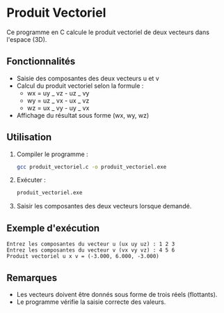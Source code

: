 # Produit Vectoriel

Ce programme en C calcule le produit vectoriel de deux vecteurs dans l'espace (3D).

## Fonctionnalités

- Saisie des composantes des deux vecteurs u et v
- Calcul du produit vectoriel selon la formule :
  - wx = uy _ vz - uz _ vy
  - wy = uz _ vx - ux _ vz
  - wz = ux _ vy - uy _ vx
- Affichage du résultat sous forme (wx, wy, wz)

## Utilisation

1. Compiler le programme :
   ```sh
   gcc produit_vectoriel.c -o produit_vectoriel.exe
   ```
2. Exécuter :
   ```sh
   produit_vectoriel.exe
   ```
3. Saisir les composantes des deux vecteurs lorsque demandé.

## Exemple d'exécution

```
Entrez les composantes du vecteur u (ux uy uz) : 1 2 3
Entrez les composantes du vecteur v (vx vy vz) : 4 5 6
Produit vectoriel u x v = (-3.000, 6.000, -3.000)
```

## Remarques

- Les vecteurs doivent être donnés sous forme de trois réels (flottants).
- Le programme vérifie la saisie correcte des valeurs.
